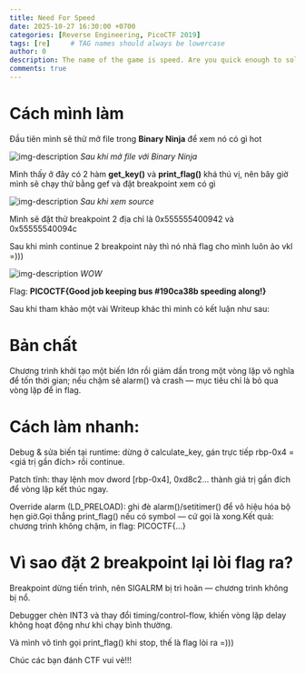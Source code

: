 ```yaml
---
title: Need For Speed
date: 2025-10-27 16:30:00 +0700
categories: [Reverse Engineering, PicoCTF 2019]
tags: [re]     # TAG names should always be lowercase
author: 0
description: The name of the game is speed. Are you quick enough to solve this problem and keep it above 50 mph? need-for-speed.
comments: true
---
```

# Cách mình làm

Đầu tiên mình sẽ thử mở file trong **Binary Ninja** để xem nó có gì hot

![img-description](https://i.ibb.co/JRCmQCPp/image-2025-10-27-163818862.png)
_Sau khi mở file với Binary Ninja_


Mình thấy ở đây có 2 hàm **get_key()** và **print_flag()** khá thú vị, nên bây giờ mình sẽ chạy thử bằng gef và đặt breakpoint xem có gì

![img-description](https://i.ibb.co/bxNbK8c/image-2025-10-27-164454294.png)
_Sau khi xem source_

Mình sẽ đặt thử breakpoint 2 địa chỉ là 0x555555400942 và 0x55555540094c

Sau khi mình continue 2 breakpoint này thì nó nhả flag cho mình luôn ảo vkl =)))

![img-description](https://i.ibb.co/vC4GxRsP/image-2025-10-27-164854957.png)
_WOW_

Flag: **PICOCTF{Good job keeping bus #190ca38b speeding along!}**

Sau khi tham khảo một vài Writeup khác thì mình có kết luận như sau:

# Bản chất
Chương trình khởi tạo một biến lớn rồi giảm dần trong một vòng lặp vô nghĩa để tốn thời gian; nếu chậm sẽ alarm() và crash — mục tiêu chỉ là bỏ qua vòng lặp để in flag.

# Cách làm nhanh:
Debug & sửa biến tại runtime: dừng ở calculate_key, gán trực tiếp rbp-0x4 = <giá trị gần đích> rồi continue.

Patch tĩnh: thay lệnh mov dword [rbp-0x4], 0xd8c2... thành giá trị gần đích để vòng lặp kết thúc ngay.

Override alarm (LD_PRELOAD): ghi đè alarm()/setitimer() để vô hiệu hóa bộ hẹn giờ.Gọi thẳng print_flag() nếu có symbol — cứ gọi là xong.Kết quả: chương trình không chậm, in flag: PICOCTF{...}

# Vì sao đặt 2 breakpoint lại lòi flag ra?
Breakpoint dừng tiến trình, nên SIGALRM bị trì hoãn — chương trình không bị nổ.

Debugger chèn INT3 và thay đổi timing/control-flow, khiến vòng lặp delay không hoạt động như khi chạy bình thường.

Và mình vô tình gọi print_flag() khi stop, thế là flag lòi ra =)))

Chúc các bạn đánh CTF vui vẻ!!!


